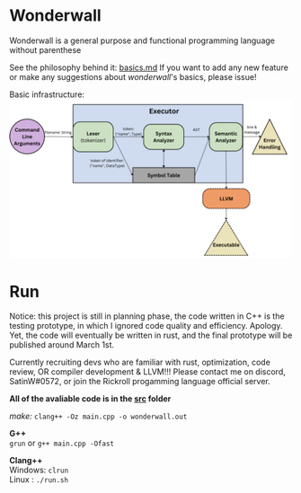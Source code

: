 # Wonderwall
Wonderwall is a general purpose and functional programming language without parenthese

See the philosophy behind it: [basics.md](basics.md)
If you want to add any new feature or make any suggestions about *wonderwall*'s basics, please issue!

Basic infrastructure:
![](https://github.com/SatinWuker/wonderwall-prototype/blob/main/images/Compiler%20Infrastructure.png)

# Run
Notice: this project is still in planning phase, the code written in C++ is the testing prototype, in which I ignored code quality and efficiency. Apology. Yet, the code will eventually be written in rust, and the final prototype will be published around March 1st.

Currently recruiting devs who are familiar with rust, optimization, code review, OR compiler development & LLVM!!! Please contact me on discord, SatinW#0572, or join the Rickroll progamming language official server.

**All of the avaliable code is in the [src](/src) folder**

*make:* `clang++ -Oz main.cpp -o wonderwall.out`

**G++**
<br>
`grun` or `g++ main.cpp -Ofast`

**Clang++**
<br>
Windows: `clrun`
<br>
Linux : `./run.sh`
<br>
